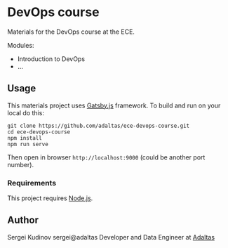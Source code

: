 # DevOps course

Materials for the DevOps course at the ECE.

Modules:
- Introduction to DevOps
- ...

## Usage

This materials project uses [Gatsby.js](https://www.gatsbyjs.org/) framework.
To build and run on your local do this:

```
git clone https://github.com/adaltas/ece-devops-course.git
cd ece-devops-course
npm install
npm run serve
```

Then open in browser `http://localhost:9000` (could be another port number).

### Requirements

This project requires [Node.js](https://nodejs.org/en/).

## Author

Sergei Kudinov
sergei@adaltas
Developer and Data Engineer at [Adaltas](https://www.adaltas.com/)
